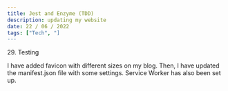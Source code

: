 ```yaml
---
title: Jest and Enzyme (TDD)
description: updating my website
date: 22 / 06 / 2022
tags: ["Tech", "]
---
```


<p>29. Testing</p>

<p> 
I have added favicon with different sizes on my blog. Then, I have updated the manifest.json file with some settings. Service Worker has also been set up. 
</p>
<img src="/Blog/20220621.png" alt="">
